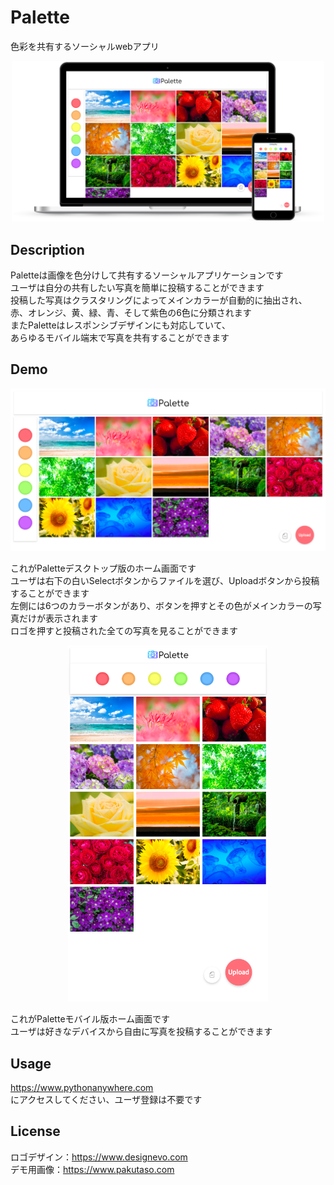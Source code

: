 # Palette  
色彩を共有するソーシャルwebアプリ
<div align = "center">
  <img src = "DEMO/mockup.png" width = 500 />
</div>

## Description
Paletteは画像を色分けして共有するソーシャルアプリケーションです  
ユーザは自分の共有したい写真を簡単に投稿することができます  
投稿した写真はクラスタリングによってメインカラーが自動的に抽出され、  
赤、オレンジ、黄、緑、青、そして紫色の6色に分類されます  
またPaletteはレスポンシブデザインにも対応していて、  
あらゆるモバイル端末で写真を共有することができます

## Demo
![Palette Desktop](DEMO/palette_desktop.png)

これがPaletteデスクトップ版のホーム画面です  
ユーザは右下の白いSelectボタンからファイルを選び、Uploadボタンから投稿することができます  
左側には6つのカラーボタンがあり、ボタンを押すとその色がメインカラーの写真だけが表示されます  
ロゴを押すと投稿された全ての写真を見ることができます  

<div align = "center">
  <img src = "DEMO/palette_mobile.png" width = 320/>
</div>

これがPaletteモバイル版ホーム画面です  
ユーザは好きなデバイスから自由に写真を投稿することができます

## Usage
<https://www.pythonanywhere.com>  
にアクセスしてください、ユーザ登録は不要です

## License
ロゴデザイン：<https://www.designevo.com>  
デモ用画像：<https://www.pakutaso.com>
